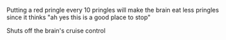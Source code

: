 Putting a red pringle every 10 pringles will make the brain eat less pringles since it thinks "ah yes this is a good place to stop" 

Shuts off the brain's cruise control